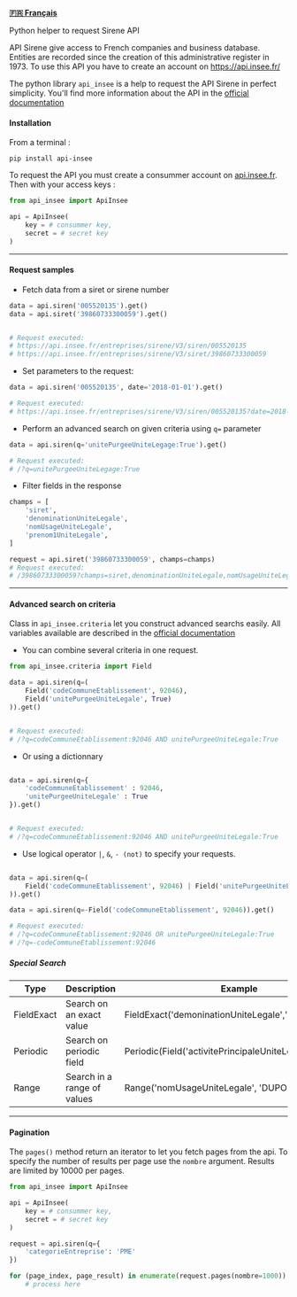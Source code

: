 **[🇫🇷 Français](https://github.com/sne3ks/api_insee/blob/master/README.fr.md)**

Python helper to request Sirene API

API Sirene give access to French companies and business database. Entities are recorded since the creation of this administrative register in 1973. To use this API you have to create an account on https://api.insee.fr/

The python library ```api_insee``` is a help to request the API Sirene in perfect simplicity. You'll find more information about the API in the [official documentation](https://api.insee.fr/catalogue/site/themes/wso2/subthemes/insee/pages/item-info.jag?name=Sirene&version=V3&provider=insee)

#### Installation

From a terminal :

`pip install api-insee`

To request the API you must create a consummer account on [api.insee.fr](https://api.insee.fr).
Then with your access keys :

```python
from api_insee import ApiInsee

api = ApiInsee(
    key = # consummer key,
    secret = # secret key
)
```
---------------------------

#### Request samples

* Fetch data from a siret or sirene number

```python
data = api.siren('005520135').get()
data = api.siret('39860733300059').get()


# Request executed:
# https://api.insee.fr/entreprises/sirene/V3/siren/005520135
# https://api.insee.fr/entreprises/sirene/V3/siret/39860733300059
```

* Set parameters to the request:

```python
data = api.siren('005520135', date='2018-01-01').get()

# Request executed:
# https://api.insee.fr/entreprises/sirene/V3/siren/005520135?date=2018-01-01
```

* Perform an advanced search on given criteria using ```q=``` parameter

```python
data = api.siren(q='unitePurgeeUniteLegage:True').get()

# Request executed:
# /?q=unitePurgeeUniteLegage:True
```

* Filter fields in the response

```python
champs = [
    'siret',
    'denominationUniteLegale',
    'nomUsageUniteLegale',
    'prenom1UniteLegale',
]

request = api.siret('39860733300059', champs=champs)
# Request executed:
# /39860733300059?champs=siret,denominationUniteLegale,nomUsageUniteLegale,prenom1UniteLegale
```

--------------------------------

#### Advanced search on criteria

Class in ```api_insee.criteria``` let you construct advanced searchs easily. All variables available are described in the [official documentation](https://api.insee.fr/catalogue/site/themes/wso2/subthemes/insee/templates/api/documentation/download.jag?tenant=carbon.super&resourceUrl=/registry/resource/_system/governance/apimgt/applicationdata/provider/insee/Sirene/V3/documentation/files/INSEE%20Documentation%20API%20Sirene%20Variables-V3.7.pdf)


* You can combine several criteria in one request.

```python
from api_insee.criteria import Field

data = api.siren(q=(
    Field('codeCommuneEtablissement', 92046),
    Field('unitePurgeeUniteLegale', True)
)).get()


# Request executed:
# /?q=codeCommuneEtablissement:92046 AND unitePurgeeUniteLegale:True
```

* Or using a dictionnary

```python

data = api.siren(q={
    'codeCommuneEtablissement' : 92046,
    'unitePurgeeUniteLegale' : True
}).get()


# Request executed:
# /?q=codeCommuneEtablissement:92046 AND unitePurgeeUniteLegale:True

```

* Use logical operator  ```|```, ```&```, ```- (not)```  to specify your requests.

```python

data = api.siren(q=(
    Field('codeCommuneEtablissement', 92046) | Field('unitePurgeeUniteLegale', True)
)).get()

data = api.siren(q=-Field('codeCommuneEtablissement', 92046)).get()

# Request executed:
# /?q=codeCommuneEtablissement:92046 OR unitePurgeeUniteLegale:True
# /?q=-codeCommuneEtablissement:92046
```

##### Special Search

|Type|Description|Example|
|----|-----------|-------|
|FieldExact| Search on an exact value |FieldExact('demoninationUniteLegale','LE TIMBRE'))|
|Periodic| Search on periodic field |Periodic(Field('activitePrincipaleUniteLegale','84.23Z') | Field('activitePrincipaleUniteLegale','86.21Z')))|
|Range| Search in a range of values |Range('nomUsageUniteLegale', 'DUPONT', 'DURANT')|

----------------

#### Pagination

The ``pages()`` method return an iterator to let you fetch pages from
the api. To specify the number of results per page use the ``nombre``
argument. Results are limited by 10000 per pages.

```python
from api_insee import ApiInsee

api = ApiInsee(
    key = # consummer key,
    secret = # secret key
)

request = api.siren(q={
    'categorieEntreprise': 'PME'
})

for (page_index, page_result) in enumerate(request.pages(nombre=1000)):
    # process here
```
